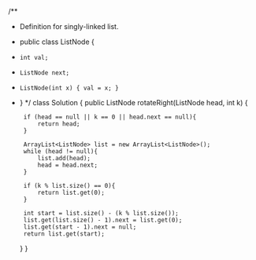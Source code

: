 /**
 * Definition for singly-linked list.
 * public class ListNode {
 *     int val;
 *     ListNode next;
 *     ListNode(int x) { val = x; }
 * }
 */
class Solution {
    public ListNode rotateRight(ListNode head, int k) {
        
        if (head == null || k == 0 || head.next == null){
            return head; 
        }
        
        ArrayList<ListNode> list = new ArrayList<ListNode>();
        while (head != null){
            list.add(head);
            head = head.next;
        }
        
        if (k % list.size() == 0){
            return list.get(0);
        }
        
        int start = list.size() - (k % list.size()); 
        list.get(list.size() - 1).next = list.get(0);
        list.get(start - 1).next = null;
        return list.get(start);
        
    }
}
